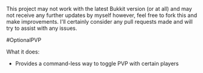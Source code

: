 This project may not work with the latest Bukkit version (or at all) and may not receive any further updates by myself however, feel free to fork this and make improvements. I'll certainly consider any pull requests made and will try to assist with any issues.

#OptionalPVP

What it does:
- Provides a command-less way to toggle PVP with certain players